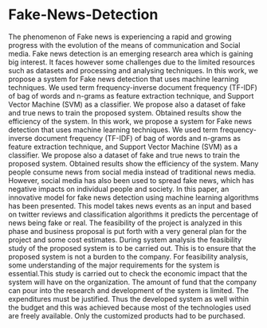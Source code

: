 # Fake-News-Detection 
The phenomenon of Fake news is experiencing a rapid and growing progress with the evolution of the means of communication and Social media. Fake news detection is an emerging research area which is gaining big interest. It faces however some challenges due to the limited resources such as datasets and processing and analysing techniques. In this work, we propose a system for Fake news detection that uses machine learning techniques. We used term frequency-inverse document frequency (TF-IDF) of bag of words and n-grams as feature extraction technique, and Support Vector Machine (SVM) as a classifier. We propose also a dataset of fake and true news to train the proposed system. Obtained results show the efficiency of the system. In this work, we propose a system for Fake news detection that uses machine learning techniques. We used term frequency-inverse document frequency (TF-IDF) of bag of words and n-grams as feature extraction technique, and Support Vector Machine (SVM) as a classifier. We propose also a dataset of fake and true news to train the proposed system. Obtained results show the efficiency of the system.
Many people consume news from social media instead of traditional news media. However, social media has also been used to spread fake news, which has negative impacts on individual people and society. In this paper, an innovative model for fake news detection using machine learning algorithms has been presented. This model takes news events as an input and based on twitter reviews and classification algorithms it predicts the percentage of news being fake or real. The feasibility of the project is analyzed in this phase and business proposal is put forth with a very general plan for the project and some cost estimates. During system analysis the feasibility study of the proposed system is to be carried out. This is to ensure that the proposed system is not a burden to the company. For feasibility analysis, some understanding of the major requirements for the system is essential.This study is carried out to check the economic impact that the system will have on the organization. The amount of fund that the company can pour into the research and development of the system is limited. The expenditures must be justified. Thus the developed system as well within the budget and this was achieved because most of the technologies used are freely available. Only the customized products had to be purchased.
